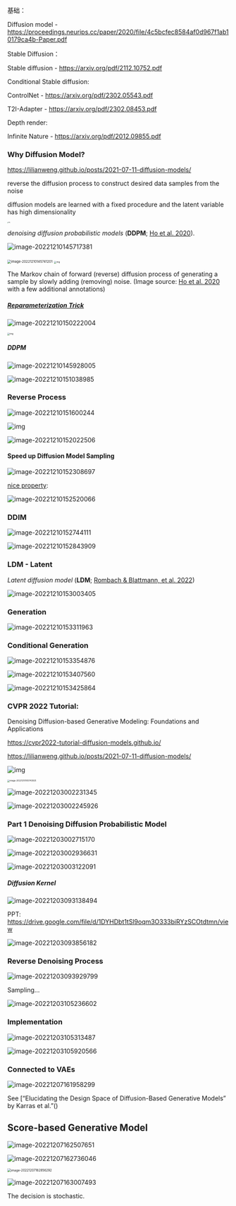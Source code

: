 基础：

Diffusion model - https://proceedings.neurips.cc/paper/2020/file/4c5bcfec8584af0d967f1ab10179ca4b-Paper.pdf

Stable Diffusion：

Stable diffusion -  https://arxiv.org/pdf/2112.10752.pdf

Conditional Stable diffusion:

ControlNet - https://arxiv.org/pdf/2302.05543.pdf

T2I-Adapter - https://arxiv.org/pdf/2302.08453.pdf

Depth render:

Infinite Nature - https://arxiv.org/pdf/2012.09855.pdf





### Why Diffusion Model?

https://lilianweng.github.io/posts/2021-07-11-diffusion-models/

reverse the diffusion process to construct desired data samples from the noise

diffusion models are learned with a fixed procedure and the latent variable has high dimensionality 

<img src="https://lilianweng.github.io/posts/2021-07-11-diffusion-models/generative-overview.png" alt="img" style="zoom:15%;" />

*denoising diffusion probabilistic models* (**DDPM**; [Ho et al. 2020](https://arxiv.org/abs/2006.11239)).

![image-20221210145717381](/Users/haochen/Desktop/Python%20Project/chqwer2.github.io/img/Typora/image-20221210145717381.png)

<img src="/Users/haochen/Desktop/Python%20Project/chqwer2.github.io/img/Typora/image-20221210145741201.png" alt="image-20221210145741201" style="zoom:53%;" />

<img src="/Users/haochen/Desktop/Python%20Project/chqwer2.github.io/img/Typora/DDPM.png" alt="img" style="zoom:33%;" />

The Markov chain of forward (reverse) diffusion process of generating a sample by slowly adding (removing) noise. (Image source: [Ho et al. 2020](https://arxiv.org/abs/2006.11239) with a few additional annotations)



#####  [Reparameterization Trick](https://lilianweng.github.io/posts/2018-08-12-vae/#reparameterization-trick)

![image-20221210150222004](/Users/haochen/Desktop/Python%20Project/chqwer2.github.io/img/Typora/image-20221210150222004.png)

<img src="https://lilianweng.github.io/posts/2018-08-12-vae/reparameterization-trick.png" alt="img" style="zoom:33%;" />

##### DDPM

![image-20221210145928005](/Users/haochen/Desktop/Python%20Project/chqwer2.github.io/img/Typora/image-20221210145928005.png)

![image-20221210151038985](/Users/haochen/Desktop/Python%20Project/chqwer2.github.io/img/Typora/image-20221210151038985.png)



### Reverse Process

![image-20221210151600244](/Users/haochen/Desktop/Python%20Project/chqwer2.github.io/img/Typora/image-20221210151600244.png)

![img](/Users/haochen/Desktop/Python%20Project/chqwer2.github.io/img/Typora/diffusion-example.png)

![image-20221210152022506](/Users/haochen/Desktop/Python%20Project/chqwer2.github.io/img/Typora/image-20221210152022506-0656823.png)

#### Speed up Diffusion Model Sampling

![image-20221210152308697](/Users/haochen/Desktop/Python%20Project/chqwer2.github.io/img/Typora/image-20221210152308697.png)

 [nice property](https://lilianweng.github.io/posts/2021-07-11-diffusion-models/#nice):

![image-20221210152520066](/Users/haochen/Desktop/Python%20Project/chqwer2.github.io/img/Typora/image-20221210152520066.png)

### DDIM

![image-20221210152744111](/Users/haochen/Desktop/Python%20Project/chqwer2.github.io/img/Typora/image-20221210152744111.png)

![image-20221210152843909](/Users/haochen/Desktop/Python%20Project/chqwer2.github.io/img/Typora/image-20221210152843909.png)

### LDM - Latent

*Latent diffusion model* (**LDM**; [Rombach & Blattmann, et al. 2022](https://arxiv.org/abs/2112.10752)) 

![image-20221210153003405](/Users/haochen/Desktop/Python%20Project/chqwer2.github.io/img/Typora/image-20221210153003405.png)



### Generation

![image-20221210153311963](/Users/haochen/Desktop/Python%20Project/chqwer2.github.io/img/Typora/image-20221210153311963.png)

### Conditional Generation

![image-20221210153354876](/Users/haochen/Desktop/Python%20Project/chqwer2.github.io/img/Typora/image-20221210153354876.png)

![image-20221210153407560](/Users/haochen/Desktop/Python%20Project/chqwer2.github.io/img/Typora/image-20221210153407560.png)

![image-20221210153425864](/Users/haochen/Desktop/Python%20Project/chqwer2.github.io/img/Typora/image-20221210153425864.png)









### **CVPR 2022 Tutorial:**

Denoising Diffusion-based Generative Modeling: 
Foundations and Applications

https://cvpr2022-tutorial-diffusion-models.github.io/

https://lilianweng.github.io/posts/2021-07-11-diffusion-models/

![img](/Users/haochen/Desktop/Python%20Project/chqwer2.github.io/img/Typora/diffusion.png)

<img src="/Users/haochen/Desktop/Python%20Project/chqwer2.github.io/img/Typora/image-20221210100743925.png" alt="image-20221210100743925" style="zoom:33%;" />

![image-20221203002231345](/Users/haochen/Desktop/Python%20Project/chqwer2.github.io/img/Typora/image-20221203002231345.png)

![image-20221203002245926](/Users/haochen/Desktop/Python%20Project/chqwer2.github.io/img/Typora/image-20221203002245926.png)

### Part 1 Denoising Diffusion Probabilistic Model

![image-20221203002715170](/Users/haochen/Desktop/Python%20Project/chqwer2.github.io/img/Typora/image-20221203002715170.png)

![image-20221203002936631](/Users/haochen/Desktop/Python%20Project/chqwer2.github.io/img/Typora/image-20221203002936631.png)

![image-20221203003122091](/Users/haochen/Desktop/Python%20Project/chqwer2.github.io/img/Typora/image-20221203003122091.png)

##### Diffusion Kernel

![image-20221203093138494](/Users/haochen/Desktop/Python%20Project/chqwer2.github.io/img/Typora/image-20221203093138494.png)

PPT: https://drive.google.com/file/d/1DYHDbt1tSl9oqm3O333biRYzSCOtdtmn/view

![image-20221203093856182](/Users/haochen/Desktop/Python%20Project/chqwer2.github.io/img/Typora/image-20221203093856182.png)

### Reverse Denoising Process

![image-20221203093929799](/Users/haochen/Desktop/Python%20Project/chqwer2.github.io/img/Typora/image-20221203093929799.png)



Sampling…

![image-20221203105236602](/Users/haochen/Desktop/Python%20Project/chqwer2.github.io/img/Typora/image-20221203105236602.png)

### Implementation 

![image-20221203105313487](/Users/haochen/Desktop/Python%20Project/chqwer2.github.io/img/Typora/image-20221203105313487.png)

![image-20221203105920566](/Users/haochen/Desktop/Python%20Project/chqwer2.github.io/img/Typora/image-20221203105920566.png)

### Connected to VAEs

![image-20221207161958299](/Users/haochen/Desktop/Python%20Project/chqwer2.github.io/img/Typora/image-20221207161958299.png)

See [“Elucidating the Design Space of Diffusion-Based Generative Models” by Karras et al.”()



## Score-based Generative Model

![image-20221207162507651](/Users/haochen/Desktop/Python%20Project/chqwer2.github.io/img/Typora/image-20221207162507651.png)

![image-20221207162736046](/Users/haochen/Desktop/Python%20Project/chqwer2.github.io/img/Typora/image-20221207162736046.png)

<img src="/Users/haochen/Desktop/Python%20Project/chqwer2.github.io/img/Typora/image-20221207162856292.png" alt="image-20221207162856292" style="zoom:50%;" />

![image-20221207163007493](/Users/haochen/Desktop/Python%20Project/chqwer2.github.io/img/Typora/image-20221207163007493.png)

The decision is stochastic. 



















